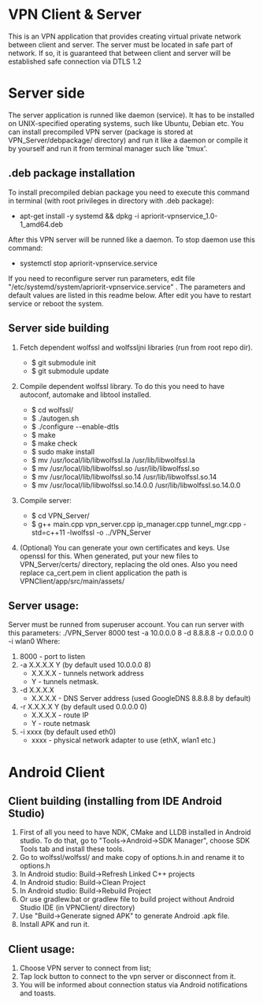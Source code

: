 # VPN Client & Server

This is an VPN application that provides creating virtual private network between client and server. The server must be located in safe part of network. If so, it is guaranteed that between client and server will be established safe connection via DTLS 1.2

# Server side

The server application is runned like daemon (service). It has to be installed on UNIX-specified operating systems, such like Ubuntu, Debian etc. You can install precompiled VPN server (package is stored at VPN_Server/debpackage/ directory) and run it like a daemon or compile it by yourself and run it from terminal manager such like 'tmux'.

## .deb package installation

To install precompiled debian package you need to execute this command in terminal (with root privileges in directory with .deb package):

  * apt-get install -y systemd && dpkg -i apriorit-vpnservice_1.0-1_amd64.deb

After this VPN server will be runned like a daemon. To stop daemon use this command:

  * systemctl stop apriorit-vpnservice.service

If you need to reconfigure server run parameters, edit file "/etc/systemd/system/apriorit-vpnservice.service" . The parameters and default values are listed in this readme below. After edit you have to restart service or reboot the system.

## Server side building

1. Fetch dependent wolfssl and wolfssljni libraries (run from root repo dir).

   * $ git submodule init
   * $ git submodule update

2. Compile dependent wolfssl library. To do this you need to have autoconf, automake and libtool installed.

   * $ cd wolfssl/
   * $ ./autogen.sh
   * $ ./configure --enable-dtls
   * $ make
   * $ make check
   * $ sudo make install
   * $ mv /usr/local/lib/libwolfssl.la /usr/lib/libwolfssl.la 
   * $ mv /usr/local/lib/libwolfssl.so /usr/lib/libwolfssl.so
   * $ mv /usr/local/lib/libwolfssl.so.14 /usr/lib/libwolfssl.so.14
   * $ mv /usr/local/lib/libwolfssl.so.14.0.0 /usr/lib/libwolfssl.so.14.0.0

3. Compile server:
  
   * $ cd VPN_Server/
   * $ g++ main.cpp vpn_server.cpp ip_manager.cpp tunnel_mgr.cpp -std=c++11 -lwolfssl -o ../VPN_Server

4. (Optional) You can generate your own certificates and keys. Use openssl for this. When generated, put your new files to VPN_Server/certs/ directory, replacing the old ones. Also you need replace ca_cert.pem in client application the path is VPNClient/app/src/main/assets/

## Server usage:
Server must be runned from superuser account. You can run server with this parameters:
./VPN_Server 8000 test -a 10.0.0.0 8 -d 8.8.8.8 -r 0.0.0.0 0 -i wlan0
Where:
1. 8000 - port to listen
2. -a X.X.X.X Y (by default used 10.0.0.0 8)
   * X.X.X.X - tunnels network address
   * Y - tunnels netmask.
3. -d X.X.X.X
   * X.X.X.X - DNS Server address (used GoogleDNS 8.8.8.8 by default)
4. -r X.X.X.X Y (by default used 0.0.0.0 0)
   * X.X.X.X - route IP
   * Y - route netmask
5. -i xxxx (by default used eth0)
   * xxxx - physical network adapter to use (ethX, wlan1 etc.)

# Android Client

## Client building (installing from IDE Android Studio)

1. First of all you need to have NDK, CMake and LLDB installed in Android studio. To do that, go to "Tools->Android->SDK Manager", choose SDK Tools tab and install these tools.
2. Go to wolfssl/wolfssl/ and make copy of options.h.in and rename it to options.h
3. In Android studio: Build->Refresh Linked C++ projects
4. In Android studio: Build->Clean Project
5. In Android studio: Build->Rebuild Project
6. Or use gradlew.bat or gradlew file to build project without Android Studio IDE (in VPNClient/ directory)
7. Use "Build->Generate signed APK" to generate Android .apk file.
8. Install APK and run it.

## Client usage:

1. Choose VPN server to connect from list;
2. Tap lock button to connect to the vpn server or disconnect from it. 
3. You will be informed about connection status via Android notifications and toasts.


